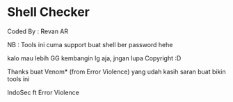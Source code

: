 # Shell Checker

Coded By : Revan AR

NB : Tools ini cuma support buat shell ber password hehe

kalo mau lebih GG kembangin lg aja, jngan lupa Copyright :D



Thanks buat Venom* (from Error Violence) yang udah kasih saran buat bikin tools ini




IndoSec ft Error Violence
